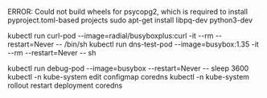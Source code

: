 ERROR: Could not build wheels for psycopg2, which is required to install pyproject.toml-based projects
sudo apt-get install libpq-dev python3-dev


kubectl run curl-pod --image=radial/busyboxplus:curl -it --rm --restart=Never -- /bin/sh
kubectl run dns-test-pod --image=busybox:1.35 -it --rm --restart=Never -- sh

kubectl run debug-pod --image=busybox --restart=Never -- sleep 3600
kubectl -n kube-system edit configmap coredns
kubectl -n kube-system rollout restart deployment coredns
